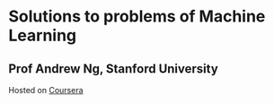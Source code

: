 # Solutions to problems of Machine Learning  
## Prof Andrew Ng, Stanford University  

Hosted on [Coursera](https://www.coursera.org/learn/machine-learning) 
